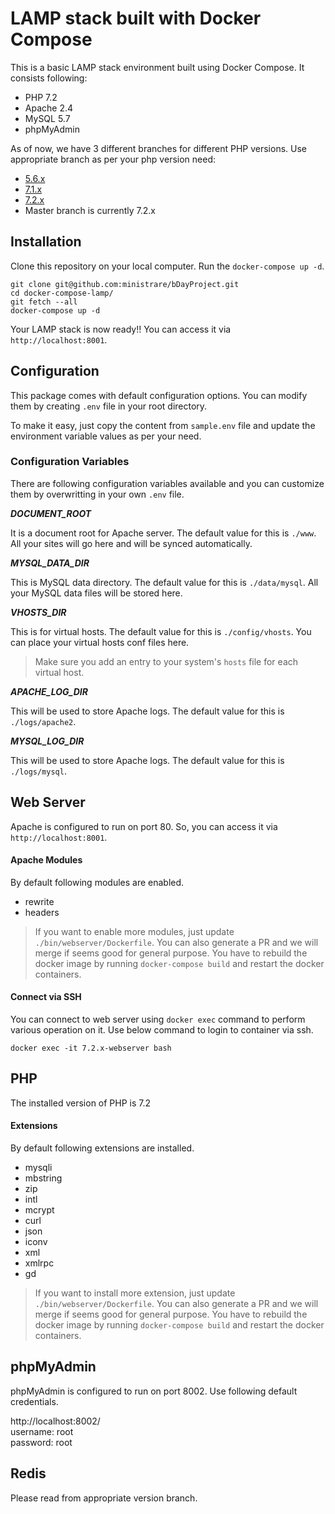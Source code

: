 # LAMP stack built with Docker Compose

This is a basic LAMP stack environment built using Docker Compose. It consists following:


* PHP 7.2
* Apache 2.4
* MySQL 5.7
* phpMyAdmin

As of now, we have 3 different branches for different PHP versions. Use appropriate branch as per your php version need:
* [5.6.x](https://github.com/ministrare/docker-compose-lamp/tree/5.6.x)
* [7.1.x](https://github.com/ministrare/docker-compose-lamp/tree/7.1.x)
* [7.2.x](https://github.com/ministrare/docker-compose-lamp/tree/7.2.x)
* Master branch is currently 7.2.x

## Installation

Clone this repository on your local computer. Run the `docker-compose up -d`.

```shell
git clone git@github.com:ministrare/bDayProject.git
cd docker-compose-lamp/
git fetch --all
docker-compose up -d
```

Your LAMP stack is now ready!! You can access it via `http://localhost:8001`.

## Configuration

This package comes with default configuration options. You can modify them by creating `.env` file in your root directory.

To make it easy, just copy the content from `sample.env` file and update the environment variable values as per your need.

### Configuration Variables

There are following configuration variables available and you can customize them by overwritting in your own `.env` file.

_**DOCUMENT_ROOT**_

It is a document root for Apache server. The default value for this is `./www`. All your sites will go here and will be synced automatically.

_**MYSQL_DATA_DIR**_

This is MySQL data directory. The default value for this is `./data/mysql`. All your MySQL data files will be stored here.

_**VHOSTS_DIR**_

This is for virtual hosts. The default value for this is `./config/vhosts`. You can place your virtual hosts conf files here.

> Make sure you add an entry to your system's `hosts` file for each virtual host.

_**APACHE_LOG_DIR**_

This will be used to store Apache logs. The default value for this is `./logs/apache2`.

_**MYSQL_LOG_DIR**_

This will be used to store Apache logs. The default value for this is `./logs/mysql`.

## Web Server

Apache is configured to run on port 80. So, you can access it via `http://localhost:8001`.

#### Apache Modules

By default following modules are enabled.

* rewrite
* headers

> If you want to enable more modules, just update `./bin/webserver/Dockerfile`. You can also generate a PR and we will merge if seems good for general purpose.
> You have to rebuild the docker image by running `docker-compose build` and restart the docker containers.

#### Connect via SSH

You can connect to web server using `docker exec` command to perform various operation on it. Use below command to login to container via ssh.

```shell
docker exec -it 7.2.x-webserver bash
```

## PHP

The installed version of PHP is 7.2

#### Extensions

By default following extensions are installed.

* mysqli
* mbstring
* zip
* intl
* mcrypt
* curl
* json
* iconv
* xml
* xmlrpc
* gd

> If you want to install more extension, just update `./bin/webserver/Dockerfile`. You can also generate a PR and we will merge if seems good for general purpose.
> You have to rebuild the docker image by running `docker-compose build` and restart the docker containers.

## phpMyAdmin

phpMyAdmin is configured to run on port 8002. Use following default credentials.

http://localhost:8002/  
username: root  
password: root

## Redis

Please read from appropriate version branch.
